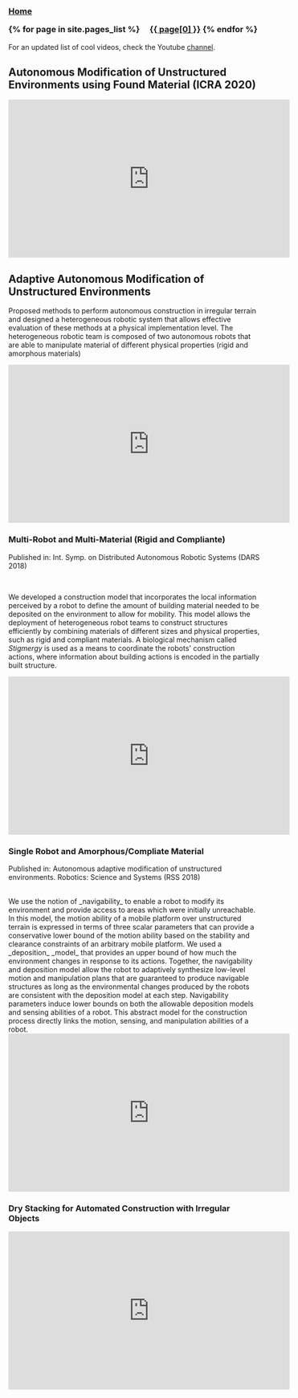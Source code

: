 

<h3 class="masthead-title">
<!-- <a href="/" title="Home">{{ site.title }}</a> -->
<a href="/" title="Home">Home</a>


{% for page in site.pages_list %}
  &nbsp;&nbsp;&nbsp;
  <a href="{{ page[1]  }}">{{ page[0] }}</a>
{% endfor %}
</h3>

For an updated list of cool videos, check the Youtube [channel](https://www.youtube.com/user/Amarelinda).



<!---In my dissertation, we are working on methods to perform distributed autonomous construction in unstructured environments and on the design of a heterogeneous robotic system that allows us to effectively evaluate these methods at a physical implementation level. In our application, the robots were tasked to change the environment, through deposition of irregular/deformable building material,  to turn non-navigable areas into navigable ones, allowing robots to reach otherwise inaccessible regions. This work was a finalist for the Best Systems Paper Award at the 2018 Robotics Conference: Science and Systems (RSS). My research contribution is to design construction models that can be mapped correctly to physical implementations and to leverage autonomous construction systems to operate in highly irregular environments.-->

## Autonomous Modification of Unstructured Environments using Found Material (ICRA 2020)

<iframe width="560" height="315" src="https://www.youtube.com/embed/-gj1E9dZ6Cs" frameborder="0" allow="accelerometer; autoplay; encrypted-media; gyroscope; picture-in-picture" allowfullscreen></iframe>

## Adaptive Autonomous Modification of Unstructured Environments

Proposed methods to perform autonomous construction in irregular terrain and designed a heterogeneous robotic system that allows effective evaluation of these methods at a physical implementation level. The heterogeneous robotic team is composed of two autonomous robots that are able to manipulate material of different physical properties (rigid and amorphous materials)

<iframe width="560" height="315" src="https://www.youtube.com/embed/PXaKOsIyeo8?start=11" frameborder="0" allow="accelerometer; autoplay; encrypted-media; gyroscope; picture-in-picture" allowfullscreen></iframe>
<br/>

### Multi-Robot and Multi-Material (Rigid and Compliante)
Published in: Int. Symp. on Distributed Autonomous Robotic Systems (DARS 2018)

<br/>

We developed a construction model that incorporates the local information perceived by a robot to define the amount of building material needed to be deposited on the environment to allow for mobility. This model allows the deployment of heterogeneous robot teams to construct structures efficiently by combining materials of different sizes and physical properties, such as rigid and compliant materials. A biological mechanism called _Stigmergy_ is used as a means to coordinate the robots' construction actions, where information about building actions is encoded in the partially built structure.

<iframe width="560" height="315" src="https://www.youtube.com/embed/xAjEsM_ePN4?start=3" frameborder="0" allow="accelerometer; autoplay; encrypted-media; gyroscope; picture-in-picture" allowfullscreen></iframe>
<br/>

### Single Robot and Amorphous/Compliate Material
Published in: Autonomous adaptive modification of unstructured environments. Robotics: Science and Systems (RSS 2018)

<br/>
We use the notion of  _navigability_ to enable a robot to modify its environment and provide access to areas which were initially unreachable. In this model, the motion ability of a mobile platform over unstructured terrain is expressed in terms of three scalar parameters that can provide a conservative lower bound of the motion ability based on the stability and clearance constraints of an arbitrary mobile platform.  We used a _deposition_ _model_ that provides an upper bound of how much the environment changes in response to its actions. Together, the navigability and deposition model allow the robot to adaptively synthesize low-level motion and manipulation plans that are guaranteed to produce navigable structures as long as the environmental changes produced by the robots are consistent with the deposition model at each step. Navigability parameters induce lower bounds on both the allowable deposition models and sensing abilities of a robot. This abstract model for the construction process directly links the motion, sensing, and manipulation abilities of a robot. 
<br/>
<iframe width="560" height="315" src="https://www.youtube.com/embed/7tjbrfLna8A?start=11" frameborder="0" allow="accelerometer; autoplay; encrypted-media; gyroscope; picture-in-picture" allowfullscreen></iframe>
<br/>

### Dry Stacking for Automated Construction with Irregular Objects

<iframe width="560" height="315" src="https://www.youtube.com/embed/e-w3ckcKtzU" frameborder="0" allow="accelerometer; autoplay; encrypted-media; gyroscope; picture-in-picture" allowfullscreen></iframe>
